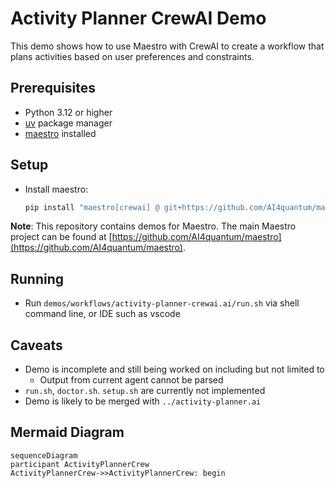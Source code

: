 # Activity Planner CrewAI Demo

This demo shows how to use Maestro with CrewAI to create a workflow that plans activities based on user preferences and constraints.

## Prerequisites

* Python 3.12 or higher
* [uv](https://github.com/astral-sh/uv) package manager
* [maestro](https://github.com/AI4quantum/maestro) installed

## Setup

* Install maestro:
    ```bash
    pip install "maestro[crewai] @ git+https://github.com/AI4quantum/maestro.git@v0.8.0"
    ```

**Note**: This repository contains demos for Maestro. The main Maestro project can be found at [https://github.com/AI4quantum/maestro](https://github.com/AI4quantum/maestro).

## Running

* Run `demos/workflows/activity-planner-crewai.ai/run.sh` via shell command line, or IDE such as vscode

## Caveats

* Demo is incomplete and still being worked on including but not limited to
  * Output from current agent cannot be parsed
* `run.sh`, `doctor.sh`. `setup.sh` are currently not implemented
* Demo is likely to be merged with `../activity-planner.ai`

## Mermaid Diagram

<!-- MERMAID_START -->
```mermaid
sequenceDiagram
participant ActivityPlannerCrew
ActivityPlannerCrew->>ActivityPlannerCrew: begin
```
<!-- MERMAID_END -->
